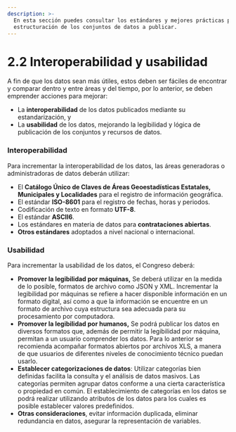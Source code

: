 ```yaml
---
description: >-
  En esta sección puedes consultar los estándares y mejores prácticas para la
  estructuración de los conjuntos de datos a publicar.
---
```


# 2.2 Interoperabilidad y usabilidad

A fin de que los datos sean más útiles, estos deben ser fáciles de encontrar y comparar dentro y entre áreas y del tiempo, por lo anterior, se deben emprender acciones para mejorar:

* La **interoperabilidad** de los datos publicados mediante su estandarización, y
* La **usabilidad** de los datos, mejorando la legibilidad y lógica de publicación de los conjuntos y recursos de datos.

### **Interoperabilidad**

Para incrementar la interoperabilidad de los datos, las áreas generadoras o administradoras de datos deberán utilizar:

* El **Catálogo Único de Claves de Áreas Geoestadísticas Estatales, Municipales y Localidades** para el registro de información geográfica.
* El estándar **ISO-8601** para el registro de fechas, horas y periodos.
* Codificación de texto en formato **UTF-8**.
* El estándar **ASCII6**.
* Los estándares en materia de datos para **contrataciones abiertas**.
* **Otros estándares** adoptados a nivel nacional o internacional.

### **Usabilidad**

Para incrementar la usabilidad de los datos, el Congreso deberá:

* **Promover la legibilidad por máquinas,** Se deberá utilizar en la medida de lo posible, formatos de archivo como JSON y XML. Incrementar la legibilidad por máquinas se refiere a hacer disponible información en un formato digital, así como a que la información se encuentre en un formato de archivo cuya estructura sea adecuada para su procesamiento por computadora. 
* **Promover la legibilidad por humanos,** Se podrá publicar los datos en diversos formatos que, además de permitir la legibilidad por máquina, permitan a un usuario comprender los datos. Para lo anterior se recomienda acompañar formatos abiertos por archivos XLS, a manera de que usuarios de diferentes niveles de conocimiento técnico puedan usarlo.
* **Establecer categorizaciones de datos**: Utilizar categorías bien definidas facilita la consulta y el análisis de datos masivos. Las categorías permiten agrupar datos conforme a una cierta característica o propiedad en común. El establecimiento de categorías en los datos se podrá realizar utilizando atributos de los datos para los cuales es posible establecer valores predefinidos.
* **Otras consideraciones**, evitar información duplicada, eliminar redundancia en datos, asegurar la representación de variables.

